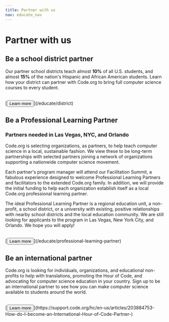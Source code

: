 ```yaml
---
title: Partner with us
nav: educate_nav
---
```


# Partner with us

## Be a school district partner
Our partner school districts teach almost **10%** of all U.S. students, and almost **15%** of the nation's Hispanic and African American students. Learn how your district can partner with Code.org to bring full computer science courses to every student. 

<br>
[<button>Learn more</button>](/educate/district)

## Be a Professional Learning Partner
### Partners needed in Las Vegas, NYC, and Orlando
Code.org is selecting organizations, as partners, to help teach computer science in a local, sustainable fashion. We view these to be long-term partnerships with selected partners joining a network of organizations supporting a nationwide computer science movement.
 
Each partner's program manager will attend our Facilitation Summit, a fabulous experience designed to welcome Professional Learning Partners and facilitators to the extended Code.org family. In addition, we will provide the initial funding to help each organization establish itself as a local Code.org professional learning partner.

The ideal Professional Learning Partner is a regional education unit, a non-profit, a school district, or a university with existing, positive relationships with nearby school districts and the local education community. We are still looking for applicants to the program in Las Vegas, New York City, and Orlando. We hope you will apply!

<br>
[<button>Learn more</button>](/educate/professional-learning-partner)

## Be an international partner
Code.org is looking for individuals, organizations, and educational non-profits to help with translations, promoting the Hour of Code, and advocating for computer science education in your country. Sign up to be an international partner to see how you can make computer science available to students around the world.

<br>
[<button>Learn more</button>](https://support.code.org/hc/en-us/articles/203884753-How-do-I-become-an-International-Hour-of-Code-Partner-)

